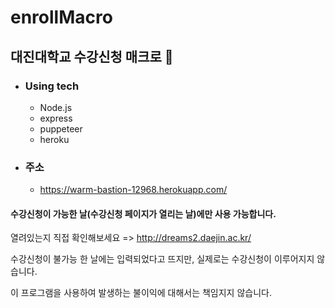 # enrollMacro

## 대진대학교 수강신청 매크로 🤘

* ### Using tech

  - Node.js
  - express
  - puppeteer
  - heroku

* ### 주소

  - https://warm-bastion-12968.herokuapp.com/



#### 수강신청이 가능한 날(수강신청 페이지가 열리는 날)에만 사용 가능합니다.

열려있는지 직접 확인해보세요 => http://dreams2.daejin.ac.kr/

수강신청이 불가능 한 날에는 입력되었다고 뜨지만, 실제로는 수강신청이 이루어지지 않습니다.

이 프로그램을 사용하여 발생하는 불이익에 대해서는 책임지지 않습니다.
